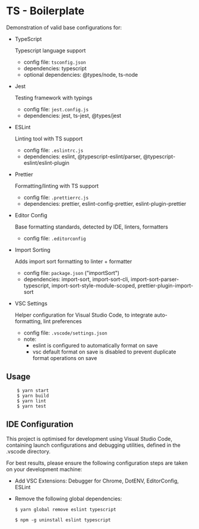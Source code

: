 # TS - Boilerplate

Demonstration of valid base configurations for:

-   TypeScript

    Typescript language support
    -   config file: `tsconfig.json`
    -   dependencies: typescript
    -   optional dependencies: @types/node, ts-node

-   Jest

    Testing framework with typings
    -   config file: `jest.config.js`
    -   dependencies: jest, ts-jest, @types/jest

-   ESLint

    Linting tool with TS support
    -   config file: `.eslintrc.js`
    -   dependencies: eslint, @typescript-eslint/parser, @typescript-eslint/eslint-plugin

-   Prettier

    Formatting/linting with TS support
    -   config file: `.prettierrc.js`
    -   dependencies: prettier, eslint-config-prettier, eslint-plugin-prettier

-   Editor Config

    Base formatting standards, detected by IDE, linters, formatters
    -   config file: `.editorconfig`

- Import Sorting

    Adds import sort formatting to linter + formatter
    -   config file: `package.json` ("importSort")
    -   dependencies: import-sort, import-sort-cli, import-sort-parser-typescript, import-sort-style-module-scoped, prettier-plugin-import-sort

-   VSC Settings

    Helper configuration for Visual Studio Code, to integrate auto-formatting, lint preferences
    -   config file: `.vscode/settings.json`
    -   note:
        -   eslint is configured to automatically format on save
        -   vsc default format on save is disabled to prevent duplicate format operations on save

## Usage

```
    $ yarn start
    $ yarn build
    $ yarn lint
    $ yarn test
```

## IDE Configuration

This project is optimised for development using Visual Studio Code, containing launch configurations and debugging utilities, defined in the .vscode directory.

For best results, please ensure the following configuration steps are taken on your development machine:

- Add VSC Extensions: Debugger for Chrome, DotENV, EditorConfig, ESLint

- Remove the following global dependencies:

  `$ yarn global remove eslint typescript`

  `$ npm -g uninstall eslint typescript`
